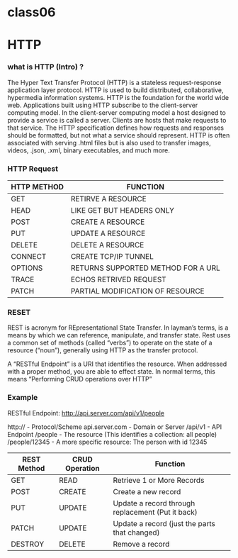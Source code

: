 # class06

# HTTP 

### what is HTTP (Intro) ?
The Hyper Text Transfer Protocol (HTTP) is a stateless request-response application layer protocol. HTTP is used to build distributed, collaborative, hypermedia information systems. HTTP is the foundation for the world wide web. Applications built using HTTP subscribe to the client-server computing model. In the client-server computing model a host designed to provide a service is called a server. Clients are hosts that make requests to that service. The HTTP specification defines how requests and responses should be formatted, but not what a service should represent. HTTP is often associated with serving .html files but is also used to transfer images, videos, .json, .xml, binary executables, and much more.

### HTTP Request 

HTTP METHOD | FUNCTION
------------|---------
GET | RETIRVE A RESOURCE
HEAD | LIKE GET BUT HEADERS ONLY
POST | CREATE A RESOURCE
PUT | UPDATE A RESOURCE 
DELETE | DELETE A RESOURCE
CONNECT | CREATE TCP/IP TUNNEL
OPTIONS | RETURNS SUPPORTED METHOD FOR A URL
TRACE | ECHOS RETRIVED REQUEST 
PATCH | PARTIAL MODIFICATION OF RESOURCE

### RESET
REST is acronym for REpresentational State Transfer. In layman’s terms, is a means by which we can reference, manipulate, and transfer state. Rest uses a common set of methods (called “verbs”) to operate on the state of a resource (“noun”), generally using HTTP as the transfer protocol.

A “RESTful Endpoint” is a URI that identifies the resource. When addressed with a proper method, you are able to effect state. In normal terms, this means “Performing CRUD operations over HTTP”

### Example
RESTful Endpoint: http://api.server.com/api/v1/people

http:// - Protocol/Scheme
api.server.com - Domain or Server
/api/v1 - API Endpoint
/people - The resource (This identifies a collection: all people)
/people/12345 - A more specific resource: The person with id 12345

REST Method | CRUD Operation | Function
------------|----------------|---------
GET	| READ | Retrieve 1 or More Records
POST | CREATE | Create a new record
PUT	| UPDATE | Update a record through replacement (Put it back)
PATCH |UPDATE | Update a record (just the parts that changed)
DESTROY | DELETE | Remove a record